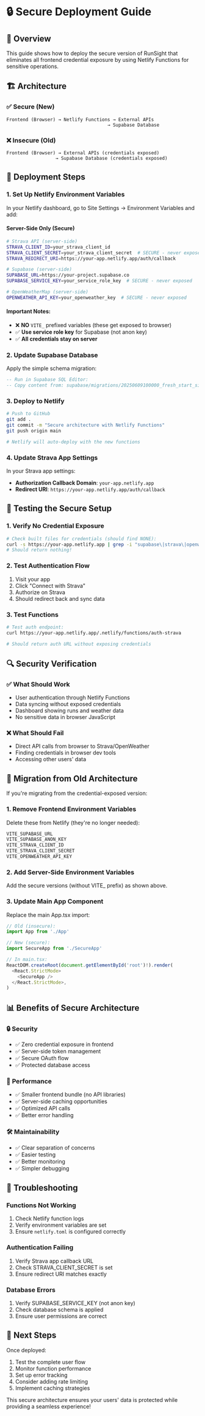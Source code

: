 # 🔒 Secure Deployment Guide

## 🎯 **Overview**

This guide shows how to deploy the secure version of RunSight that eliminates all frontend credential exposure by using Netlify Functions for sensitive operations.

## 🏗️ **Architecture**

### ✅ **Secure (New)**
```
Frontend (Browser) → Netlify Functions → External APIs
                                     → Supabase Database
```

### ❌ **Insecure (Old)**
```
Frontend (Browser) → External APIs (credentials exposed)
                  → Supabase Database (credentials exposed)
```

## 🔧 **Deployment Steps**

### 1. **Set Up Netlify Environment Variables**

In your Netlify dashboard, go to Site Settings → Environment Variables and add:

#### **Server-Side Only (Secure)**
```bash
# Strava API (server-side)
STRAVA_CLIENT_ID=your_strava_client_id
STRAVA_CLIENT_SECRET=your_strava_client_secret  # SECURE - never exposed
STRAVA_REDIRECT_URI=https://your-app.netlify.app/auth/callback

# Supabase (server-side)
SUPABASE_URL=https://your-project.supabase.co
SUPABASE_SERVICE_KEY=your_service_role_key  # SECURE - never exposed

# OpenWeatherMap (server-side)
OPENWEATHER_API_KEY=your_openweather_key  # SECURE - never exposed
```

#### **Important Notes:**
- ❌ **NO** `VITE_` prefixed variables (these get exposed to browser)
- ✅ **Use service role key** for Supabase (not anon key)
- ✅ **All credentials stay on server**

### 2. **Update Supabase Database**

Apply the simple schema migration:

```sql
-- Run in Supabase SQL Editor:
-- Copy content from: supabase/migrations/20250609100000_fresh_start_simple_schema.sql
```

### 3. **Deploy to Netlify**

```bash
# Push to GitHub
git add .
git commit -m "Secure architecture with Netlify Functions"
git push origin main

# Netlify will auto-deploy with the new functions
```

### 4. **Update Strava App Settings**

In your Strava app settings:
- **Authorization Callback Domain**: `your-app.netlify.app`
- **Redirect URI**: `https://your-app.netlify.app/auth/callback`

## 🧪 **Testing the Secure Setup**

### 1. **Verify No Credential Exposure**
```bash
# Check built files for credentials (should find NONE):
curl -s https://your-app.netlify.app | grep -i "supabase\|strava\|openweather"
# Should return nothing!
```

### 2. **Test Authentication Flow**
1. Visit your app
2. Click "Connect with Strava"
3. Authorize on Strava
4. Should redirect back and sync data

### 3. **Test Functions**
```bash
# Test auth endpoint:
curl https://your-app.netlify.app/.netlify/functions/auth-strava

# Should return auth URL without exposing credentials
```

## 🔍 **Security Verification**

### ✅ **What Should Work**
- User authentication through Netlify Functions
- Data syncing without exposed credentials
- Dashboard showing runs and weather data
- No sensitive data in browser JavaScript

### ❌ **What Should Fail**
- Direct API calls from browser to Strava/OpenWeather
- Finding credentials in browser dev tools
- Accessing other users' data

## 🚨 **Migration from Old Architecture**

If you're migrating from the credential-exposed version:

### 1. **Remove Frontend Environment Variables**
Delete these from Netlify (they're no longer needed):
```bash
VITE_SUPABASE_URL
VITE_SUPABASE_ANON_KEY
VITE_STRAVA_CLIENT_ID
VITE_STRAVA_CLIENT_SECRET
VITE_OPENWEATHER_API_KEY
```

### 2. **Add Server-Side Environment Variables**
Add the secure versions (without VITE_ prefix) as shown above.

### 3. **Update Main App Component**
Replace the main App.tsx import:

```typescript
// Old (insecure):
import App from './App'

// New (secure):
import SecureApp from './SecureApp'

// In main.tsx:
ReactDOM.createRoot(document.getElementById('root')!).render(
  <React.StrictMode>
    <SecureApp />
  </React.StrictMode>,
)
```

## 📊 **Benefits of Secure Architecture**

### 🔒 **Security**
- ✅ Zero credential exposure in frontend
- ✅ Server-side token management
- ✅ Secure OAuth flow
- ✅ Protected database access

### 🎯 **Performance**
- ✅ Smaller frontend bundle (no API libraries)
- ✅ Server-side caching opportunities
- ✅ Optimized API calls
- ✅ Better error handling

### 🛠️ **Maintainability**
- ✅ Clear separation of concerns
- ✅ Easier testing
- ✅ Better monitoring
- ✅ Simpler debugging

## 🔧 **Troubleshooting**

### **Functions Not Working**
1. Check Netlify function logs
2. Verify environment variables are set
3. Ensure `netlify.toml` is configured correctly

### **Authentication Failing**
1. Verify Strava app callback URL
2. Check STRAVA_CLIENT_SECRET is set
3. Ensure redirect URI matches exactly

### **Database Errors**
1. Verify SUPABASE_SERVICE_KEY (not anon key)
2. Check database schema is applied
3. Ensure user permissions are correct

## 🎯 **Next Steps**

Once deployed:
1. Test the complete user flow
2. Monitor function performance
3. Set up error tracking
4. Consider adding rate limiting
5. Implement caching strategies

This secure architecture ensures your users' data is protected while providing a seamless experience!